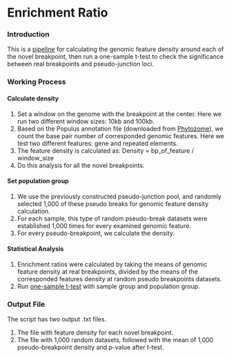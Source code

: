 # Enrichment Ratio
### Introduction
This is a [pipeline](https://github.com/guoweier/Poplar_Chromoanagenesis/blob/master/enrichment-ratio/enrichment-window-ratio.py) for calculating the genomic feature density around each of the novel breakpoint, then run a one-sample t-test to check the significance between real breakpoints and pseudo-junction loci. 
### Working Process
#### Calculate density
1. Set a window on the genome with the breakpoint at the center. Here we run two different window sizes: 10kb and 100kb. 
2. Based on the Populus annotation file (downloaded from [Phytozome](https://phytozome.jgi.doe.gov/pz/portal.html#)), we count the base pair number of corresponded genomic features. Here we test two different features: gene and repeated elements. 
3. The feature density is calculated as: Density = bp_of_feature / window_size
4. Do this analysis for all the novel breakpoints. 
#### Set population group
1. We use the previously constructed pseudo-junction pool, and randomly selected 1,000 of these pseudo breaks for genomic feature density calculation. 
2. For each sample, this type of random pseudo-break datasets were established 1,000 times for every examined genomic feature. 
3. For every pseudo-breakpoint, we calculate the density. 
#### Statistical Analysis
1. Enrichment ratios were calculated by taking the means of genomic feature density at real breakpoints, divided by the means of the corresponded features density at random pseudo breakpoints datasets.
2. Run [one-sample t-test](https://docs.scipy.org/doc/scipy/reference/generated/scipy.stats.ttest_1samp.html) with sample group and population group. 
### Output File
The script has two output .txt files. 
1. The file with feature density for each novel breakpoint.
2. The file with 1,000 random datasets, followed with the mean of 1,000 pseudo-breakpoint density and p-value after t-test. 
